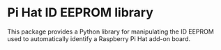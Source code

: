 Pi Hat ID EEPROM library
========================

This package provides a Python library for manipulating the ID EEPROM
used to automatically identify a Raspberry Pi Hat add-on board.
